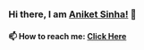 ### Hi there, I am <a href =  "aniketsinha06.github.io">Aniket Sinha!</a> 👋
#### 📫 How to reach me: <a href =  "aniketsinha06.github.io">Click Here</a>

<!--
**aniketsinha06/aniketsinha06** is a ✨ _special_ ✨ repository because its `README.md` (this file) appears on your GitHub profile.

Here are some ideas to get you started:

- 🔭 I’m currently working on project - Virtual Voice Assistant
- 🌱 I’m currently learning Data Science
- 💬 Ask me about my work
### 📫 How to reach me: <a href =  "aniketsinha06.github.io">Click Here</a>
- 😄 Pronouns: He/Him
- ⚡ Fun fact: 
-->
